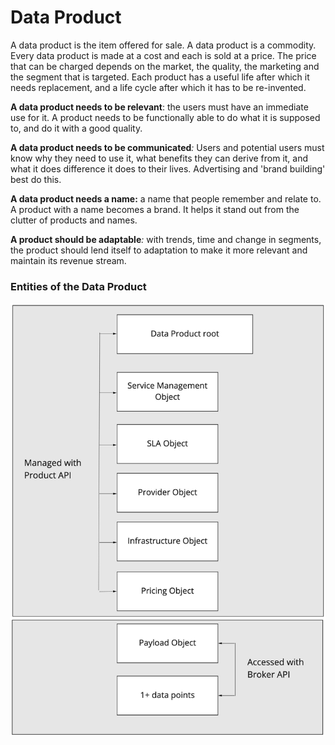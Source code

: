 # Data Product

A data product is the item offered for sale. A data product is a commodity. Every data product is made at a cost and each is sold at a price. The price that can be charged depends on the market, the quality, the marketing and the segment that is targeted. Each product has a useful life after which it needs replacement, and a life cycle after which it has to be re-invented.

**A data product needs to be relevant**: the users must have an immediate use for it. A product needs to be functionally able to do what it is supposed to, and do it with a good quality.

**A data product needs to be communicated**_:_ Users and potential users must know why they need to use it, what benefits they can derive from it, and what it does difference it does to their lives. Advertising and 'brand building' best do this.  
  
 **A data product needs a name:** a name that people remember and relate to. A product with a name becomes a brand. It helps it stand out from the clutter of products and names.  
  
**A product should be adaptable**_:_ with trends, time and change in segments, the product should lend itself to adaptation to make it more relevant and maintain its revenue stream.



### Entities of the Data Product

![](../.gitbook/assets/data-product-components-2%20%281%29.jpg)

